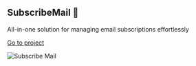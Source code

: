 ## SubscribeMail 📧
All-in-one solution for managing email subscriptions effortlessly

[Go to project](https://km-js.github.io/subscribe-mail/) 

![Subscribe Mail](https://dev-to-uploads.s3.amazonaws.com/uploads/articles/agzrwbk0ksvzx4ms3kqg.png)
